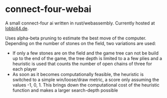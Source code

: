 # connect-four-webai
A small connect-four ai written in rust/webassembly.
Currently hosted at [lobbi44.de](https://lobbi44.me).

Uses alpha-beta pruning to estimate the best move of the computer.
Depending on the number of stones on the field, two variations are used:
- If only a few stones are on the field and the game tree can not be build up to the end of the game, the tree depth is limited to a a few plies and a heuristic is used that counts the number of open chains of three for each player
- As soon as it becomes computationally feasible, the heuristic is switched to a simple win/loose/draw metric, a score only assuming the values -1, 0, 1. This brings down the computational cost of the heuristic function and makes a larger search-depth possible
